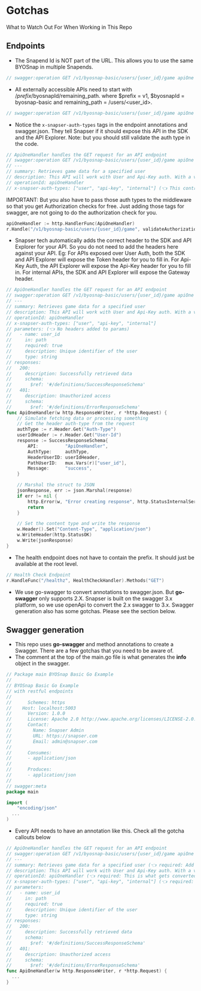 # Gotchas
What to Watch Out For When Working in This Repo

## Endpoints
- The Snapend Id is NOT part of the URL. This allows you to use the same BYOSnap in multiple Snapends.
```go
// swagger:operation GET /v1/byosnap-basic/users/{user_id}/game apiOne (👈 No Snapend Id in the URL)
```
- All externally accessible APIs need to start with /$prefix/$byosnapId/remaining_path. where $prefix = v1, $byosnapId = byosnap-basic and remaining_path = /users/<user_id>.
```go
// swagger:operation GET /v1/byosnap-basic/users/{user_id}/game apiOne (👈 Check the URL format)
```
- Notice the `x-snapser-auth-types` tags in the endpoint annotations and swagger.json. They tell Snapser if it should expose this API in the SDK and the API Explorer. Note: but you should still validate the auth type in the code.
```go
// ApiOneHandler handles the GET request for an API endpoint
// swagger:operation GET /v1/byosnap-basic/users/{user_id}/game apiOne
// ---
// summary: Retrieves game data for a specified user
// description: This API will work with User and Api-Key auth. With a valid user token and api-key, you can access this API.
// operationId: apiOneHandler
// x-snapser-auth-types: ["user", "api-key", "internal"] (👈 This controls the x-snapser-auth-types tags in the swagger)
```

IMPORTANT: But you also have to pass those auth types to the middleware so that you get Authorization checks for free. Just adding those tags for swagger, are not going to do the authorization check for you.
```go
apiOneHandler := http.HandlerFunc(ApiOneHandler)
r.Handle("/v1/byosnap-basic/users/{user_id}/game", validateAuthorization([]string{AuthTypeHeaderValueUserAuth, AuthTypeHeaderValueApiKeyAuth, GatewayHeaderValueInternalOrigin}, "user_id")(apiOneHandler)).Methods("GET") // (👈 This tells the middleware that user auth, app auth and internal auth are allowed)
```
- Snapser tech automatically adds the correct header to the SDK and API Explorer for your API. So you do not need to add the headers here against your API. Eg: For APIs exposed over User Auth, both the SDK and API Explorer will expose the Token header for you to fill in. For Api-Key Auth, the API Explorer will expose the Api-Key header for you to fill in. For internal APIs, the SDK and API Explorer will expose the Gateway header.
```go
// ApiOneHandler handles the GET request for an API endpoint
// swagger:operation GET /v1/byosnap-basic/users/{user_id}/game apiOne
// ---
// summary: Retrieves game data for a specified user
// description: This API will work with User and Api-Key auth. With a valid user token and api-key, you can access this API.
// operationId: apiOneHandler
// x-snapser-auth-types: ["user", "api-key", "internal"]
// parameters: (👈 No headers added to params)
//   - name: user_id
//     in: path
//     required: true
//     description: Unique identifier of the user
//     type: string
// responses:
//   200:
//     description: Successfully retrieved data
//     schema:
//       $ref: '#/definitions/SuccessResponseSchema'
//   401:
//     description: Unauthorized access
//     schema:
//       $ref: '#/definitions/ErrorResponseSchema'
func ApiOneHandler(w http.ResponseWriter, r *http.Request) {
	// Simulate fetching data or processing something
	// Get the header auth-type from the request
	authType := r.Header.Get("Auth-Type")
	userIdHeader := r.Header.Get("User-Id")
	response := SuccessResponseSchema{
		API:          "ApiOneHandler",
		AuthType:     authType,
		HeaderUserID: userIdHeader,
		PathUserID:   mux.Vars(r)["user_id"],
		Message:      "success",
	}

	// Marshal the struct to JSON
	jsonResponse, err := json.Marshal(response)
	if err != nil {
		http.Error(w, "Error creating response", http.StatusInternalServerError)
		return
	}

	// Set the content type and write the response
	w.Header().Set("Content-Type", "application/json")
	w.WriteHeader(http.StatusOK)
	w.Write(jsonResponse)
}
```
- The health endpoint does not have to contain the prefix. It should just be available at the root level.
```go
// Health Check Endpoint
r.HandleFunc("/healthz", HealthCheckHandler).Methods("GET")
```
- We use go-swagger to convert annotations to swagger.json. But **go-swagger** only supports 2.X. Snapser is built on the swagger 3.x platform, so we use openApi to convert the 2.x swagger to 3.x. Swagger generation also has some gotchas. Please see the section below.

## Swagger generation
- This repo uses **go-swagger** and method annotations to create a Swagger. There are a few gotchas that you need to be aware of.
- The comment at the top of the main.go file is what generates the **info** object in the swagger.
```go
// Package main BYOSnap Basic Go Example
//
// BYOSnap Basic Go Example
// with restful endpoints
//
//		Schemes: https
//	  Host: localhost:5003
//		Version: 1.0.0
//		License: Apache 2.0 http://www.apache.org/licenses/LICENSE-2.0.html
//		Contact:
//		  Name: Snapser Admin
//		  URL: https://snapser.com
//		  Email: admin@snapser.com
//
//		Consumes:
//		- application/json
//
//		Produces:
//		- application/json
//
// swagger:meta
package main

import (
	"encoding/json"
  ...
)
```
- Every API needs to have an annotation like this. Check all the gotcha callouts below
```go
// ApiOneHandler handles the GET request for an API endpoint
// swagger:operation GET /v1/byosnap-basic/users/{user_id}/game apiOne (👈 This is just for you. The ApiSpec does not use this)
// ---
// summary: Retrieves game data for a specified user (👈 required: Add a short summary about the API)
// description: This API will work with User and Api-Key auth. With a valid user token and api-key, you can access this API. (👈 required: Add a verbose description about the API)
// operationId: apiOneHandler (👈 required: This is what gets converted to the method name in the SDK and API Explorer)
// x-snapser-auth-types: ["user", "api-key", "internal"] (👈 required: Tells the SDK and API explorer if you want to see this API in the user, api-key and internal SDKs and API Explorer tabs)
// parameters:
//   - name: user_id
//     in: path
//     required: true
//     description: Unique identifier of the user
//     type: string
// responses:
//   200:
//     description: Successfully retrieved data
//     schema:
//       $ref: '#/definitions/SuccessResponseSchema'
//   401:
//     description: Unauthorized access
//     schema:
//       $ref: '#/definitions/ErrorResponseSchema'
func ApiOneHandler(w http.ResponseWriter, r *http.Request) {
  ...
}
```
